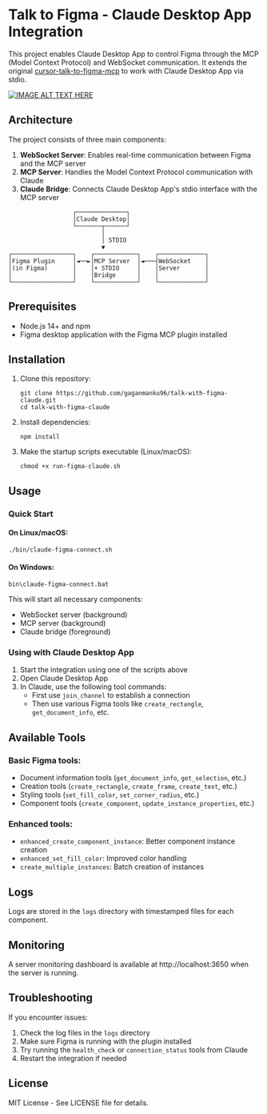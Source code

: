 # Talk to Figma - Claude Desktop App Integration

This project enables Claude Desktop App to control Figma through the MCP (Model Context Protocol) and WebSocket communication. It extends the original [cursor-talk-to-figma-mcp](https://github.com/sonnylazuardi/cursor-talk-to-figma-mcp) to work with Claude Desktop App via stdio.

[![IMAGE ALT TEXT HERE](https://img.youtube.com/vi/-LA_Ew7GhC4/0.jpg)](https://www.youtube.com/watch?v=-LA_Ew7GhC4)

## Architecture

The project consists of three main components:

1. **WebSocket Server**: Enables real-time communication between Figma and the MCP server
2. **MCP Server**: Handles the Model Context Protocol communication with Claude
3. **Claude Bridge**: Connects Claude Desktop App's stdio interface with the MCP server

```
                  ┌──────────────┐
                  │Claude Desktop│
                  └───────┬──────┘
                          │
                          │ STDIO
                          ▼
┌─────────────────┐    ┌────────────┐    ┌─────────────┐
│Figma Plugin     │◄──►│MCP Server  │◄───┤WebSocket    │
│(in Figma)       │    │+ STDIO     │    │Server       │
│                 │    │Bridge      │    │             │
└─────────────────┘    └────────────┘    └─────────────┘
```

## Prerequisites

- Node.js 14+ and npm
- Figma desktop application with the Figma MCP plugin installed

## Installation

1. Clone this repository:
   ```
   git clone https://github.com/gaganmanku96/talk-with-figma-claude.git
   cd talk-with-figma-claude
   ```

2. Install dependencies:
   ```
   npm install
   ```

3. Make the startup scripts executable (Linux/macOS):
   ```
   chmod +x run-figma-claude.sh
   ```

## Usage

### Quick Start

#### On Linux/macOS:
```
./bin/claude-figma-connect.sh
```

#### On Windows:
```
bin\claude-figma-connect.bat
```

This will start all necessary components:
- WebSocket server (background)
- MCP server (background)
- Claude bridge (foreground)

### Using with Claude Desktop App

1. Start the integration using one of the scripts above
2. Open Claude Desktop App
3. In Claude, use the following tool commands:
   - First use `join_channel` to establish a connection
   - Then use various Figma tools like `create_rectangle`, `get_document_info`, etc.

## Available Tools

### Basic Figma tools:
- Document information tools (`get_document_info`, `get_selection`, etc.)
- Creation tools (`create_rectangle`, `create_frame`, `create_text`, etc.)
- Styling tools (`set_fill_color`, `set_corner_radius`, etc.)
- Component tools (`create_component`, `update_instance_properties`, etc.)

### Enhanced tools:
- `enhanced_create_component_instance`: Better component instance creation
- `enhanced_set_fill_color`: Improved color handling
- `create_multiple_instances`: Batch creation of instances

## Logs

Logs are stored in the `logs` directory with timestamped files for each component.

## Monitoring

A server monitoring dashboard is available at http://localhost:3650 when the server is running.

## Troubleshooting

If you encounter issues:

1. Check the log files in the `logs` directory
2. Make sure Figma is running with the plugin installed
3. Try running the `health_check` or `connection_status` tools from Claude
4. Restart the integration if needed

## License

MIT License - See LICENSE file for details.
